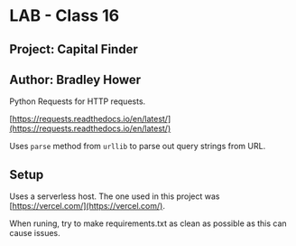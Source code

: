 # LAB - Class 16

## Project: Capital Finder

## Author: Bradley Hower

Python Requests for HTTP requests. 

[https://requests.readthedocs.io/en/latest/](https://requests.readthedocs.io/en/latest/)

Uses `parse` method from `urllib` to parse out query strings from URL.

## Setup

Uses a serverless host. The one used in this project was [https://vercel.com/](https://vercel.com/).

When runing, try to make requirements.txt as clean as possible as this can cause issues.
